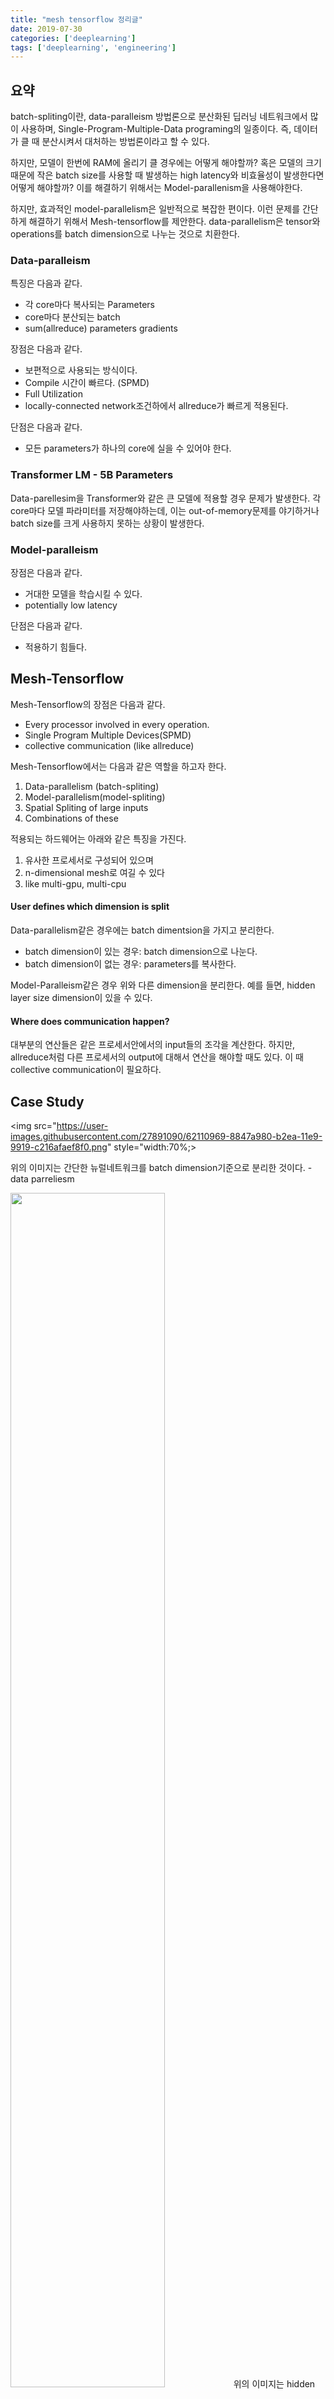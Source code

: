 ```yaml
---
title: "mesh tensorflow 정리글"
date: 2019-07-30
categories: ['deeplearning']
tags: ['deeplearning', 'engineering']
---
```


## 요약

batch-spliting이란, data-paralleism 방법론으로 분산화된 딥러닝 네트워크에서 많이 사용하며, Single-Program-Multiple-Data programing의 일종이다. 즉, 데이터가 클 때 분산시켜서 대처하는 방법론이라고 할 수 있다.

하지만, 모델이 한번에 RAM에 올리기 클 경우에는 어떻게 해야할까? 혹은 모델의 크기 때문에 작은 batch size를 사용할 때 발생하는 high latency와 비효율성이 발생한다면 어떻게 해야할까? 이를 해결하기 위해서는 Model-parallenism을 사용해야한다.

하지만, 효과적인 model-parallelism은 일반적으로 복잡한 편이다. 이런 문제를 간단하게 해결하기 위해서 Mesh-tensorflow를 제안한다. data-parallelism은 tensor와 operations를 batch dimension으로 나누는 것으로 치환한다.

### Data-paralleism

특징은 다음과 같다.

- 각 core마다 복사되는 Parameters
- core마다 분산되는 batch
- sum(allreduce) parameters gradients

장점은 다음과 같다.
-  보편적으로 사용되는 방식이다.
-  Compile 시간이 빠르다. (SPMD)
-  Full Utilization
-  locally-connected network조건하에서 allreduce가 빠르게 적용된다.

단점은 다음과 같다.
- 모든 parameters가 하나의 core에 실을 수 있어야 한다. 

### Transformer LM - 5B Parameters

Data-parellesim을 Transformer와 같은 큰 모델에 적용할 경우 문제가 발생한다. 각 core마다 모델 파라미터를 저장해야하는데, 이는 out-of-memory문제를 야기하거나 batch size를 크게 사용하지 못하는 상황이 발생한다.


### Model-paralleism

장점은 다음과 같다.

- 거대한 모델을 학습시킬 수 있다.
- potentially low latency

단점은 다음과 같다.
- 적용하기 힘들다.

## Mesh-Tensorflow

Mesh-Tensorflow의 장점은 다음과 같다.

- Every processor involved in every operation.
- Single Program Multiple Devices(SPMD)
- collective communication (like allreduce)

Mesh-Tensorflow에서는 다음과 같은 역할을 하고자 한다.

1. Data-parallelism (batch-spliting)
2. Model-parallelism(model-spliting)
3. Spatial Spliting of large inputs
4. Combinations of these

적용되는 하드웨어는 아래와 같은 특징을 가진다.

1. 유사한 프로세서로 구성되어 있으며
2. n-dimensional mesh로 여길 수 있다
3. like multi-gpu, multi-cpu

#### User defines which dimension is split

Data-parallelism같은 경우에는 batch dimentsion을 가지고 분리한다.
- batch dimension이 있는 경우:  batch dimension으로 나눈다.
- batch dimension이 없는 경우: parameters를 복사한다.

Model-Paralleism같은 경우 위와 다른  dimension을 분리한다. 예를 들면, hidden layer size dimension이 있을 수 있다.

#### Where does communication happen?

대부분의 연산들은 같은 프로세서안에서의 input들의 조각을 계산한다. 하지만, allreduce처럼 다른 프로세서의 output에 대해서 연산을 해야할 때도 있다. 이 때 collective communication이 필요하다.



## Case Study 

<img src="https://user-images.githubusercontent.com/27891090/62110969-8847a980-b2ea-11e9-9919-c216afaef8f0.png" style="width:70%;>

위의 이미지는 간단한 뉴럴네트워크를 batch dimension기준으로 분리한 것이다. - data parreliesm

<img src="https://user-images.githubusercontent.com/27891090/62111135-e70d2300-b2ea-11e9-97fd-6c3e15c6d395.png"  style="width:70%;">
위의 이미지는 hidden layer dimension을 기준으로 분리한 것이다.

<img src="https://user-images.githubusercontent.com/27891090/62111660-00fb3580-b2ec-11e9-924d-49dd49652b6e.png"  style="width: 70%;">
위의 이미지는 data dimension을 기준으로 분리한 것이다.



아래의 이미지는 data-parallelism과 Model parallelism을 함께 구성한 것이다.

<img src="https://user-images.githubusercontent.com/27891090/62111707-25efa880-b2ec-11e9-9f89-2a6efb23cda8.png" style="width: 70%;">





### Layout for Transformer Model

<img src="https://user-images.githubusercontent.com/27891090/62111937-a31b1d80-b2ec-11e9-95e5-2ee93cd3a49d.png" style="width: 70%;">

### Picking a Good Layout

- 반복되는 업무를 피하기 위해서, 연산량이 많은 matmul/einsum은 모든 mesh dimension에 따라서 분리되어야 한다.
- 같은 tensor에서 두가지 종류의 dimension으로 분리할 수 없다
- 너무 잘게 나누면 communication 비용이 올라가므로 유의해야한다.

## Example

-  Describing the mathematical operations

```python

# tf_images is a tf.Tensor with shape [100, 28, 28] and dtype tf.float32
# tf_labels is a tf.Tensor with shape [100] and dtype tf.int32
import mesh_tensorflow as mtf

graph = mtf.Graph()
mesh = mtf.Mesh(graph, "my_mesh")
batch_dim = mtf.Dimension("batch", 100)
rows_dim = mtf.Dimension("rows", 28)
cols_dim = mtf.Dimension("cols", 28)
hidden_dim = mtf.Dimension("hidden", 1024)
classes_dim = mtf.Dimension("classes", 10)
images = mtf.import_tf_tensor(
    mesh, tf_images, shape=[batch_dim, rows_dim, cols_dim])
labels = mtf.import_tf_tensor(mesh, tf_labels, [batch_dim])
w1 = mtf.get_variable(mesh, "w1", [rows_dim, cols_dim, hidden_dim])
w2 = mtf.get_variable(mesh, "w2", [hidden_dim, classes_dim])

# einsum is a generalization of matrix multiplication (see numpy.einsum)
hidden = mtf.relu(mtf.einsum(images, w1, output_shape=[batch_dim, hidden_dim]))
logits = mtf.einsum(hidden, w2, output_shape=[batch_dim, classes_dim])
loss = mtf.reduce_mean(mtf.layers.softmax_cross_entropy_with_logits(
    logits, mtf.one_hot(labels, classes_dim), classes_dim))
w1_grad, w2_grad = mtf.gradients([loss], [w1, w2])
update_w1_op = mtf.assign(w1, w1 - w1_grad * 0.001)
update_w2_op = mtf.assign(w2, w2 - w2_grad * 0.001)
```

-  Describing tensor/computation layout: data-parallelism

```python
devices = ["gpu:0", "gpu:1", "gpu:2", "gpu:3"]
mesh_shape = [("all_processors", 4)] 
layout_rules = [("batch", "all_processors")] # batch dimension을 각 gpu의 개수만큼 분산
mesh_impl = mtf.placement_mesh_impl.PlacementMeshImpl(
    mesh_shape, layout_rules, devices)
lowering = mtf.Lowering(graph, {mesh:mesh_impl})
tf_update_ops = [lowering.lowered_operation(update_w1_op),
                 lowering.lowered_operation(update_w2_op)]
```
- Alternatively model-parallelism

```python
devices = ["gpu:0", "gpu:1", "gpu:2", "gpu:3"]
mesh_shape = [("processor_rows", 2), ("processor_cols", 2)] # modified
layout_rules = [("batch", "processor_rows"), ("hidden", "processor_cols")] # modified, row * col 사각형 형태의 mesh 형성
mesh_impl = mtf.placement_mesh_impl.PlacementMeshImpl(
    mesh_shape, layout_rules, devices)
lowering = mtf.Lowering(graph, {mesh:mesh_impl})
tf_update_ops = [lowering.lowered_operation(update_w1_op),
                 lowering.lowered_operation(update_w2_op)]
```



### Reference

- https://www.youtube.com/watch?v=HgGyWS40g-g
- https://github.com/tensorflow/mesh
- https://arxiv.org/abs/1811.02084
